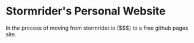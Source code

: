 # Stormrider's Personal Website

In the process of moving from stormrider.io ($$$) to a free github pages site.
